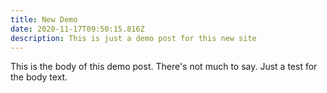 ```yaml
---
title: New Demo
date: 2020-11-17T09:50:15.816Z
description: This is just a demo post for this new site
---
```

This is the body of this demo post. There's not much to say. Just a test for the body text.